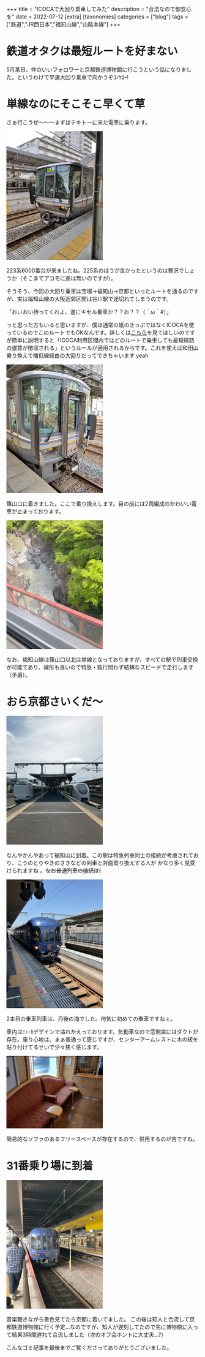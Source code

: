 +++
title = "ICOCAで大回り乗車してみた"
description = "合法なので御安心を"
date = 2022-07-12
[extra]
[taxonomies]
categories = ["blog"]
tags = ["鉄道","JR西日本","福知山線","山陰本線"]
+++

# 鉄道オタクは最短ルートを好まない

5月某日、仲のいいフォロワーと京都鉄道博物館に行こうという話になりました。というわけで早速大回り乗車で向かうぞｺﾉﾔﾛｰ!

# 単線なのにそこそこ早くて草

さぁ行こうぜ～～～まずはテキトーに来た電車に乗ります。

<img src="01.jpg" alt="223" width="50%">

223系6000番台が来ましたね。225系のほうが良かったというのは贅沢でしょうか（そこまでアコモに差は無いのですが）。

そうそう、今回の大回り乗車は宝塚->福知山->京都といったルートを通るのですが、実は福知山線の大阪近郊区間は谷川駅で途切れてしまうのです。

「おいおい待ってくれよ、遂にキセル乗車か？？お？？（＾ω＾#）」

っと思った方もいると思いますが、僕は通常の紙のきっぷではなくICOCAを使っているのでこのルートでもOKなんです。詳しくは[こちら](https://www.jr-odekake.net/icoca/info/article.html)を見てほしいのですが簡単に説明すると「ICOCA利用区間内ではどのルートで乗車しても最短経路の運賃が徴収される」というルールが適用されるからです。これを使えば和田山乗り換えで播但線経由の大回りだってできちゃいます yeah

<img src="02.jpg" alt="223-5000" width="50%">

篠山口に着きました。ここで乗り換えします。目の前には2両編成のかわいい電車が止まっております。

<img src="03.jpg" alt="river" width="50%">

なお、福知山線は篠山口以北は単線となっておりますが、すべての駅で列車交換が可能であり、線形も良いので特急・鈍行問わず結構なスピードで走行します（矛盾）。

# おら京都さいくだ～

<img src="04.jpg" alt="fukuchiyamasta" width="50%">

なんやかんやあって福知山に到着。この駅は特急列車同士の接続が考慮されており、こうのとりやきのさきなどの列車と対面乗り換えする人が
かなり多く見受けられますね 。~~なお普通列車の接続は(~~

<img src="05.jpg" alt="KTR8000" width="50%">

2本目の乗車列車は、丹後の海でした。何気に初めての乗車ですねぇ。

車内はﾐﾄｰｶデザインで溢れかえっております。気動車なので窓側席にはダクトが存在。座り心地は、まぁ普通って感じですが、センターアームレストに木の板を貼り付けてるせいで少々狭く感じます。

<img src="08.jpg" alt="sofa" width="50%">

簡易的なソファのあるフリースペースが存在するので、併用するのが吉ですね。

# 31番乗り場に到着

<img src="10.jpg" alt="Kyoto31" width="50%">

音楽聴きながら景色見てたら京都に着いてました。
この後は知人と合流して京都鉄道博物館に行く予定...なのですが、知人が遅刻してたので先に博物館に入って結果3時間遅れて合流しました（次のオフ会ホントに大丈夫...?）

こんなゴミ記事を最後までご覧くださってありがとうございました。



 


